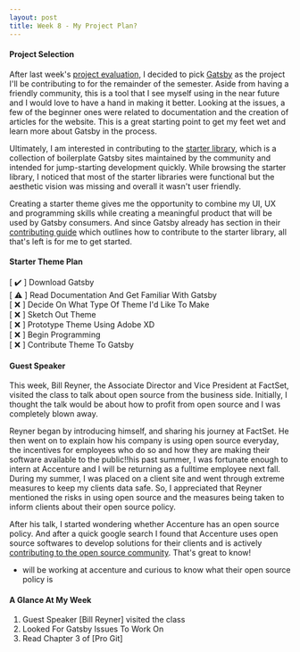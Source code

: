 ```yaml
---
layout: post
title: Week 8 - My Project Plan?
---
```



#### Project Selection
<!-- Chronicle your activities related to the project on which you are going to work. What did you do to install the development environment? What issues are you considering? How are you filtering them? What are you reading? In general, write about the work you are doing on your project. -->
After last week's [project evaluation], I decided to pick [Gatsby] as the project I'll be contributing to for the remainder of the semester. Aside from having a friendly community, this is a tool that I see myself using in the near future and I would love to have a hand in making it better. Looking at the issues, a few of the beginner ones were related to documentation and the creation of articles for the website. This is a great starting point to get my feet wet and learn more about Gatsby in the process.

Ultimately, I am interested in contributing to the [starter library], which is a collection of boilerplate Gatsby sites maintained by the community and intended for jump-starting development quickly. While browsing the starter library, I noticed that most of the starter libraries were functional but the aesthetic vision was missing and overall it wasn't user friendly. 

Creating a starter theme gives me the opportunity to combine my UI, UX and programming skills while creating a meaningful product that will be used by Gatsby consumers. And since Gatsby already has section in their [contributing guide] which outlines how to contribute to the starter library, all that's left is for me to get started.

#### Starter Theme Plan
[ ✔️ ] Download Gatsby <br/>
[ ⚠️ ] Read Documentation And Get Familiar With Gatsby <br/>
[ ❌ ] Decide On What Type Of Theme I'd Like To Make <br/>
[ ❌ ] Sketch Out Theme <br/>
[ ❌ ] Prototype Theme Using Adobe XD <br/>
[ ❌ ] Begin Programming <br/>
[ ❌ ] Contribute Theme To Gatsby <br/>



#### Guest Speaker
<!-- Write about the visit by Bill Reyner. And do not forget to update your Contribution pages and summarize your weekly work.-->
This week, Bill Reyner, the Associate Director and Vice President at FactSet, visited the class to talk about open source from the business side. Initially, I thought the talk would be about how to profit from open source and I was completely blown away. 

Reyner began by introducing himself, and sharing his journey at FactSet. He then went on to explain how his company is using open source everyday, the incentives for employees who do so and how they are making their software available to the public!!his past summer, I was fortunate enough to intern at Accenture and I will be returning as a fulltime employee next fall. During my summer, I was placed on a client site and went through extreme measures to keep my clients data safe. So, I appreciated that Reyner mentioned the risks in using open source and the measures being taken to inform clients about their open source policy.

After his talk, I started wondering whether Accenture has an open source policy. And after a quick google search I found that Accenture uses open source softwares to develop solutions for their clients and is actively [contributing to the open source community]. That's great to know!
- will be working at accenture and curious to know what their open source policy is


#### A Glance At My Week
1. Guest Speaker [Bill Reyner] visited the class
2. Looked For Gatsby Issues To Work On
3. Read Chapter 3 of [Pro Git]

<!-- LINKS -->
[project evaluation]:https://hunter-college-ossd-fall-2019.github.io/giocare-weekly/week07/
[Gatsby]: https://www.gatsbyjs.org/
[starter library]: https://www.gatsbyjs.org/starters/
[contributing guide]: https://www.gatsbyjs.org/contributing/submit-to-starter-library/
[contributing to the open source community]: https://accenture.github.io/